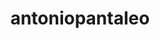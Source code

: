 ---
title: antoniopantaleo
github: https://github.com/antoniopantaleo
mode: light
transition: 1s
score: 75.3
archetype:
- Little Bit of Everything
---